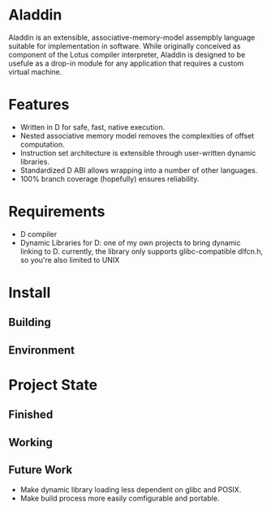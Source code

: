 Aladdin
=======

Aladdin is an extensible, associative-memory-model assempbly language suitable for implementation in software. While originally conceived as component of the Lotus compiler interpreter, Aladdin is designed to be usefule as a drop-in module for any application that requires a custom virtual machine.

Features
========

 * Written in D for safe, fast, native execution.
 * Nested associative memory model removes the complexities of offset computation.
 * Instruction set architecture is extensible through user-written dynamic libraries.
 * Standardized D ABI allows wrapping into a number of other languages.
 * 100% branch coverage (hopefully) ensures reliability.

Requirements
============

* D compiler
* Dynamic Libraries for D:
	one of my own projects to bring dynamic linking to D. currently, the library only supports glibc-compatible dlfcn.h, so you're also limited to UNIX

Install
=======

Building
--------
Environment
-----------

Project State
=============
 
Finished
--------
Working
-------

Future Work
-----------

 * Make dynamic library loading less dependent on glibc and POSIX.
 * Make build process more easily comfigurable and portable.

